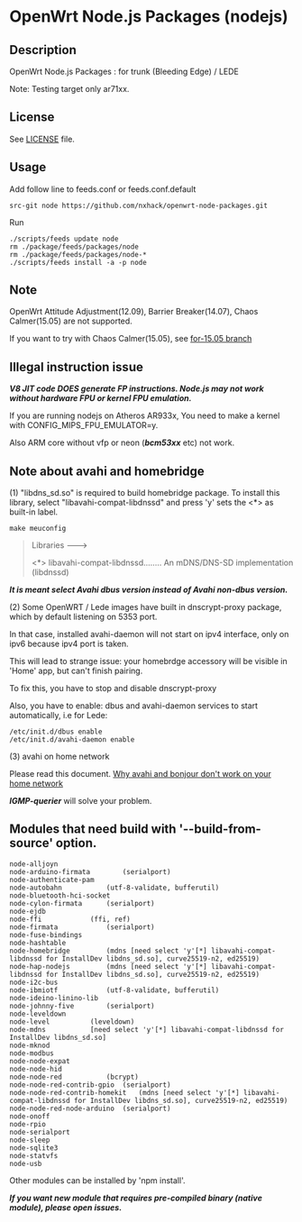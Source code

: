 # OpenWrt Node.js Packages (nodejs)

## Description

OpenWrt Node.js Packages : for trunk (Bleeding Edge) / LEDE

Note: Testing target only ar71xx.

## License

See [LICENSE](LICENSE) file.

## Usage

Add follow line to feeds.conf or feeds.conf.default
```
src-git node https://github.com/nxhack/openwrt-node-packages.git
```

Run
```
./scripts/feeds update node
rm ./package/feeds/packages/node
rm ./package/feeds/packages/node-*
./scripts/feeds install -a -p node
```

## Note
OpenWrt Attitude Adjustment(12.09), Barrier Breaker(14.07), Chaos Calmer(15.05) are not supported.

If you want to try with Chaos Calmer(15.05), see [for-15.05 branch](https://github.com/nxhack/openwrt-node-packages/tree/for-15.05)


## Illegal instruction issue

***V8 JIT code DOES generate FP instructions. Node.js may not work without hardware FPU or kernel FPU emulation.***

If you are running nodejs on Atheros AR933x, You need to make a kernel with CONFIG_MIPS_FPU_EMULATOR=y.

Also ARM core without vfp or neon (***bcm53xx*** etc) not work.

## Note about avahi and homebridge
(1)
"libdns_sd.so" is required to build homebridge package. To install this library, select "libavahi-compat-libdnssd" and press 'y' sets the <*> as built-in label.

```
make meuconfig
```
> Libraries  --->
>
>    <*> libavahi-compat-libdnssd........ An mDNS/DNS-SD implementation (libdnssd)

***It is meant select Avahi dbus version instead of Avahi non-dbus version.***

(2)
Some OpenWRT / Lede images have built in dnscrypt-proxy package, which by default listening on 5353 port.

In that case, installed avahi-daemon will not start on ipv4 interface, only on ipv6 because ipv4 port is taken.

This will lead to strange issue: your homebrdge accessory will be visible in 'Home' app, but can't finish pairing.

To fix this, you have to stop and disable dnscrypt-proxy

Also, you have to enable: dbus and avahi-daemon services to start automatically, i.e for Lede:

```
/etc/init.d/dbus enable
/etc/init.d/avahi-daemon enable
```

(3)
avahi on home network

Please read this document. [Why avahi and bonjour don't work on your home network](https://bitbucket.org/marc_culler/querierd/)

***IGMP-querier*** will solve your problem.

## Modules that need build with '--build-from-source' option.
```
node-alljoyn
node-arduino-firmata		(serialport)
node-authenticate-pam
node-autobahn			(utf-8-validate, bufferutil)
node-bluetooth-hci-socket
node-cylon-firmata		(serialport)
node-ejdb
node-ffi			(ffi, ref)
node-firmata			(serialport)
node-fuse-bindings
node-hashtable
node-homebridge			(mdns [need select 'y'[*] libavahi-compat-libdnssd for InstallDev libdns_sd.so], curve25519-n2, ed25519)
node-hap-nodejs			(mdns [need select 'y'[*] libavahi-compat-libdnssd for InstallDev libdns_sd.so], curve25519-n2, ed25519)
node-i2c-bus
node-ibmiotf			(utf-8-validate, bufferutil)
node-ideino-linino-lib
node-johnny-five		(serialport)
node-leveldown
node-level			(leveldown)
node-mdns			[need select 'y'[*] libavahi-compat-libdnssd for InstallDev libdns_sd.so]
node-mknod
node-modbus
node-node-expat
node-node-hid
node-node-red			(bcrypt)
node-node-red-contrib-gpio	(serialport)
node-node-red-contrib-homekit	(mdns [need select 'y'[*] libavahi-compat-libdnssd for InstallDev libdns_sd.so], curve25519-n2, ed25519)
node-node-red-node-arduino	(serialport)
node-onoff
node-rpio
node-serialport
node-sleep
node-sqlite3
node-statvfs
node-usb
```
Other modules can be installed by 'npm install'.

***If you want new module that requires pre-compiled binary (native module), please open issues.***
